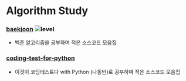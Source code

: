 # Algorithm Study 


### [baekjoon](/baekjoon/README.MD) ![level](https://img.shields.io/badge/baekjoon-Silver%20IV-silver)
- 백준 알고리즘을 공부하며 적은 소스코드 모음집 

### [coding-test-for-python](/coding-test-for-python/README.MD)
- 이것이 코딩테스트다 with Python (나동빈)로 공부하며 적은 소스코드 모음집